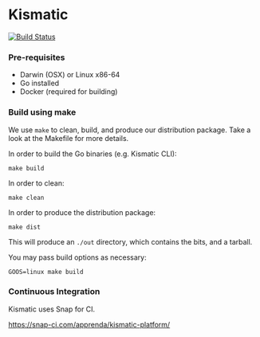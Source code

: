 # Kismatic

[![Build Status](https://snap-ci.com/On8xdVQV0xY5VXICf0Fx0Vq7fVMDUAfU6JFc8Wtt94A/build_image)](https://snap-ci.com/apprenda/kismatic-platform/branch/master)
### Pre-requisites
- Darwin (OSX) or Linux x86-64
- Go installed
- Docker (required for building)

### Build using make
We use `make` to clean, build, and produce our distribution package. Take a look at the Makefile for more details.

In order to build the Go binaries (e.g. Kismatic CLI):
```
make build
```

In order to clean:
```
make clean
```

In order to produce the distribution package:
```
make dist
```
This will produce an `./out` directory, which contains the bits, and a tarball.

You may pass build options as necessary:
```
GOOS=linux make build
```
### Continuous Integration
Kismatic uses Snap for CI.

https://snap-ci.com/apprenda/kismatic-platform/
